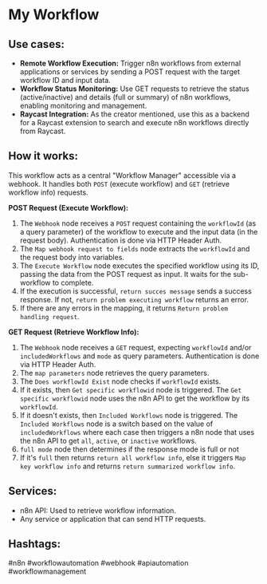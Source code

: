 # My Workflow

## Use cases:

- **Remote Workflow Execution:** Trigger n8n workflows from external applications or services by sending a POST request with the target workflow ID and input data.
- **Workflow Status Monitoring:** Use GET requests to retrieve the status (active/inactive) and details (full or summary) of n8n workflows, enabling monitoring and management.
- **Raycast Integration:** As the creator mentioned, use this as a backend for a Raycast extension to search and execute n8n workflows directly from Raycast.

## How it works:

This workflow acts as a central "Workflow Manager" accessible via a webhook. It handles both `POST` (execute workflow) and `GET` (retrieve workflow info) requests.

**POST Request (Execute Workflow):**

1.  The `Webhook` node receives a `POST` request containing the `workflowId` (as a query parameter) of the workflow to execute and the input data (in the request body). Authentication is done via HTTP Header Auth.
2.  The `Map webhook request to fields` node extracts the `workflowId` and the request body into variables.
3.  The `Execute Workflow` node executes the specified workflow using its ID, passing the data from the POST request as input. It waits for the sub-workflow to complete.
4.  If the execution is successful, `return succes message` sends a success response. If not, `return problem executing workflow` returns an error.
5.  If there are any errors in the mapping, it returns `Return problem handling request`.

**GET Request (Retrieve Workflow Info):**

1.  The `Webhook` node receives a `GET` request, expecting `workflowId` and/or `includedWorkflows` and `mode` as query parameters. Authentication is done via HTTP Header Auth.
2.  The `map parameters` node retrieves the query parameters.
3.  The `Does workflowId Exist` node checks if `workflowId` exists.
4. If it exists, then `Get specific workflowid` node is triggered. The `Get specific workflowid` node uses the n8n API to get the workflow by its `workflowId`.
5. If it doesn't exists, then `Included Workflows` node is triggered. The `Included Workflows` node is a switch based on the value of `includedWorkflows` where each case then triggers a n8n node that uses the n8n API to get `all`, `active`, or `inactive` workflows.
6. `full mode` node then determines if the response mode is full or not
7. If it's `full` then returns `return all workflow info`, else it triggers `Map key workflow info` and returns `return summarized workflow info`.

## Services:

-   n8n API: Used to retrieve workflow information.
-   Any service or application that can send HTTP requests.

## Hashtags:

#n8n #workflowautomation #webhook #apiautomation #workflowmanagement